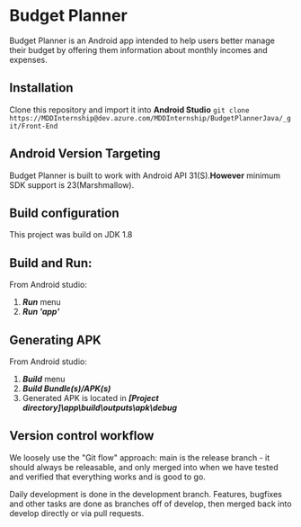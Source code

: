# Budget Planner

Budget Planner is an Android app intended to help users better manage their budget by offering them information about monthly incomes and expenses.

## Installation

Clone this repository and import it into __Android Studio__
`git clone https://MDDInternship@dev.azure.com/MDDInternship/BudgetPlannerJava/_git/Front-End`

## Android Version Targeting

Budget Planner is built to work with Android API 31(S).__However__ minimum SDK support is 23(Marshmallow).

## Build configuration

This project was build on JDK 1.8

## Build and Run:

From Android studio:
1. ___Run___ menu
2. ___Run 'app'___

## Generating APK

From Android studio:
1. ___Build___ menu
2. ___Build Bundle(s)/APK(s)___
3. Generated APK is located in ___[Project directory]\app\build\outputs\apk\debug___

## Version control workflow

We loosely use the "Git flow" approach: main is the release
branch - it should always be releasable, and only merged into
when we have tested and verified that everything works and is
good to go.

Daily development is done in the development branch. Features,
bugfixes and other tasks are done as branches off of develop,
then merged back into develop directly or via pull requests.

